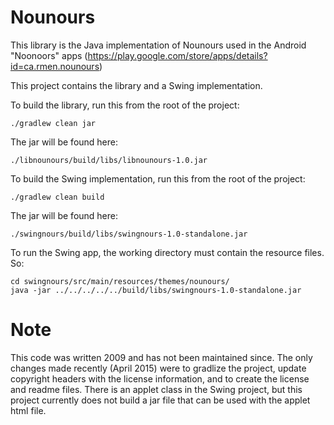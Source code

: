 Nounours
========

This library is the Java implementation of Nounours used in the Android "Noonoors" apps
(https://play.google.com/store/apps/details?id=ca.rmen.nounours)

This project contains the library and a Swing implementation.

To build the library, run this from the root of the project:
```
./gradlew clean jar
```

The jar will be found here:
```
./libnounours/build/libs/libnounours-1.0.jar
```


To build the Swing implementation, run this from the root of the project:
```
./gradlew clean build
```

The jar will be found here:
```
./swingnours/build/libs/swingnours-1.0-standalone.jar
```

To run the Swing app, the working directory must contain the resource files. So:

```
cd swingnours/src/main/resources/themes/nounours/
java -jar ../../../../../build/libs/swingnours-1.0-standalone.jar
```


Note
====
This code was written 2009 and has not been maintained since. The only changes
made recently (April 2015) were to gradlize the project, update copyright
headers with the license information, and to create the license and readme files.
There is an applet class in the Swing project, but this project currently does
not build a jar file that can be used with the applet html file. 

